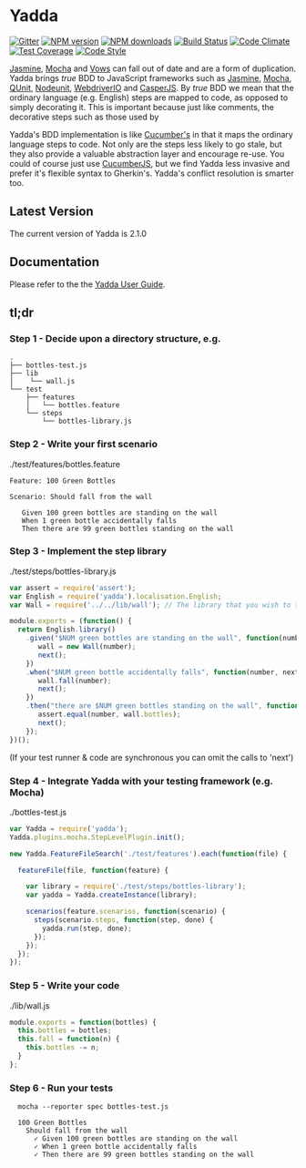 # Yadda

[![Gitter](https://badges.gitter.im/acuminous/yadda.svg)](https://gitter.im/acuminous/yadda?utm_source=badge&utm_medium=badge&utm_campaign=pr-badge)
[![NPM version](https://img.shields.io/npm/v/yadda.svg?style=flat-square)](https://www.npmjs.com/package/yadda)
[![NPM downloads](https://img.shields.io/npm/dm/yadda.svg?style=flat-square)](https://www.npmjs.com/package/yadda)
[![Build Status](https://img.shields.io/travis/acuminous/yadda/master.svg)](https://travis-ci.org/acuminous/yadda)
[![Code Climate](https://codeclimate.com/github/acuminous/yadda/badges/gpa.svg)](https://codeclimate.com/github/acuminous/yadda)
[![Test Coverage](https://codeclimate.com/github/acuminous/yadda/badges/coverage.svg)](https://codeclimate.com/github/acuminous/yadda/coverage)
[![Code Style](https://img.shields.io/badge/code%20style-imperative-brightgreen.svg)](https://github.com/acuminous/eslint-config-imperative)

[Jasmine](https://jasmine.github.io/), [Mocha](http://mochajs.org/) and [Vows](http://vowsjs.org) can fall out of date and are a form of duplication. Yadda brings _true_ BDD to JavaScript frameworks such as [Jasmine](https://jasmine.github.io/), [Mocha](http://mochajs.org/), [QUnit](http://qunitjs.com), [Nodeunit](https://github.com/caolan/nodeunit), [WebdriverIO](http://webdriver.io/) and [CasperJS](http://casperjs.org). By _true_ BDD we mean that the ordinary language (e.g. English) steps are mapped to code, as opposed to simply decorating it. This is important because just like comments, the decorative steps such as those used by

Yadda's BDD implementation is like [Cucumber's](http://cukes.info/) in that it maps the ordinary language steps to code. Not only are the steps less likely to go stale, but they also provide a valuable abstraction layer and encourage re-use. You could of course just use [CucumberJS](https://github.com/cucumber/cucumber-js), but we find Yadda less invasive and prefer it's flexible syntax to Gherkin's. Yadda's conflict resolution is smarter too.

## Latest Version
The current version of Yadda is 2.1.0

## Documentation
Please refer to the the [Yadda User Guide](http://acuminous.gitbooks.io/yadda-user-guide).

## tl;dr

### Step 1 - Decide upon a directory structure, e.g.
```
.
├── bottles-test.js
├── lib
│    └── wall.js
└── test
    ├── features
    │   └── bottles.feature
    └── steps
        └── bottles-library.js
```

### Step 2 - Write your first scenario
./test/features/bottles.feature
```
Feature: 100 Green Bottles

Scenario: Should fall from the wall

   Given 100 green bottles are standing on the wall
   When 1 green bottle accidentally falls
   Then there are 99 green bottles standing on the wall

```
### Step 3 - Implement the step library
./test/steps/bottles-library.js
```js
var assert = require('assert');
var English = require('yadda').localisation.English;
var Wall = require('../../lib/wall'); // The library that you wish to test

module.exports = (function() {
  return English.library()
    .given("$NUM green bottles are standing on the wall", function(number, next) {
       wall = new Wall(number);
       next();
    })
    .when("$NUM green bottle accidentally falls", function(number, next) {
       wall.fall(number);
       next();
    })
    .then("there are $NUM green bottles standing on the wall", function(number, next) {
       assert.equal(number, wall.bottles);
       next();
    });
})();
```
(If your test runner & code are synchronous you can omit the calls to 'next')

### Step 4 - Integrate Yadda with your testing framework (e.g. Mocha)
./bottles-test.js
```js
var Yadda = require('yadda');
Yadda.plugins.mocha.StepLevelPlugin.init();

new Yadda.FeatureFileSearch('./test/features').each(function(file) {

  featureFile(file, function(feature) {

    var library = require('./test/steps/bottles-library');
    var yadda = Yadda.createInstance(library);

    scenarios(feature.scenarios, function(scenario) {
      steps(scenario.steps, function(step, done) {
        yadda.run(step, done);
      });
    });
  });
});
```
### Step 5 - Write your code
./lib/wall.js
```js
module.exports = function(bottles) {
  this.bottles = bottles;
  this.fall = function(n) {
    this.bottles -= n;
  }
};
```
### Step 6 - Run your tests
```
  mocha --reporter spec bottles-test.js

  100 Green Bottles
    Should fall from the wall
      ✓ Given 100 green bottles are standing on the wall
      ✓ When 1 green bottle accidentally falls
      ✓ Then there are 99 green bottles standing on the wall
```
